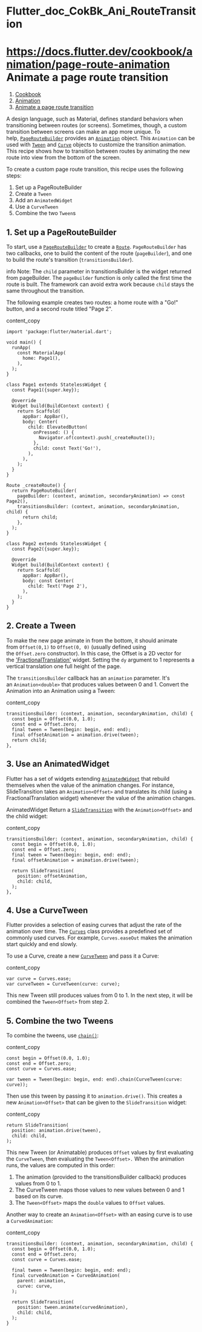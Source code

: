 # Flutter_doc_CokBk_Ani_RouteTransition
 https://docs.flutter.dev/cookbook/animation/page-route-animation
Animate a page route transition
===============================

1.  [Cookbook](https://docs.flutter.dev/cookbook)
2.  [Animation](https://docs.flutter.dev/cookbook/animation)
3.  [Animate a page route transition](https://docs.flutter.dev/cookbook/animation/page-route-animation)

A design language, such as Material, defines standard behaviors when transitioning between routes (or screens). Sometimes, though, a custom transition between screens can make an app more unique. To help, [`PageRouteBuilder`](https://api.flutter.dev/flutter/widgets/PageRouteBuilder-class.html) provides an [`Animation`](https://api.flutter.dev/flutter/animation/Animation-class.html) object. This `Animation` can be used with [`Tween`](https://api.flutter.dev/flutter/animation/Tween-class.html) and [`Curve`](https://api.flutter.dev/flutter/animation/Curve-class.html) objects to customize the transition animation. This recipe shows how to transition between routes by animating the new route into view from the bottom of the screen.

To create a custom page route transition, this recipe uses the following steps:

1.  Set up a PageRouteBuilder
2.  Create a `Tween`
3.  Add an `AnimatedWidget`
4.  Use a `CurveTween`
5.  Combine the two `Tween`s

[](https://docs.flutter.dev/cookbook/animation/page-route-animation#1-set-up-a-pageroutebuilder)1\. Set up a PageRouteBuilder
-----------------------------------------------------------------------------------------------------------------------------

To start, use a [`PageRouteBuilder`](https://api.flutter.dev/flutter/widgets/PageRouteBuilder-class.html) to create a [`Route`](https://api.flutter.dev/flutter/widgets/Route-class.html). `PageRouteBuilder` has two callbacks, one to build the content of the route (`pageBuilder`), and one to build the route's transition (`transitionsBuilder`).

info Note: The `child` parameter in transitionsBuilder is the widget returned from pageBuilder. The `pageBuilder` function is only called the first time the route is built. The framework can avoid extra work because `child` stays the same throughout the transition.

The following example creates two routes: a home route with a "Go!" button, and a second route titled "Page 2".

content_copy

```
import 'package:flutter/material.dart';

void main() {
  runApp(
    const MaterialApp(
      home: Page1(),
    ),
  );
}

class Page1 extends StatelessWidget {
  const Page1({super.key});

  @override
  Widget build(BuildContext context) {
    return Scaffold(
      appBar: AppBar(),
      body: Center(
        child: ElevatedButton(
          onPressed: () {
            Navigator.of(context).push(_createRoute());
          },
          child: const Text('Go!'),
        ),
      ),
    );
  }
}

Route _createRoute() {
  return PageRouteBuilder(
    pageBuilder: (context, animation, secondaryAnimation) => const Page2(),
    transitionsBuilder: (context, animation, secondaryAnimation, child) {
      return child;
    },
  );
}

class Page2 extends StatelessWidget {
  const Page2({super.key});

  @override
  Widget build(BuildContext context) {
    return Scaffold(
      appBar: AppBar(),
      body: const Center(
        child: Text('Page 2'),
      ),
    );
  }
}
```

[](https://docs.flutter.dev/cookbook/animation/page-route-animation#2-create-a-tween)2\. Create a Tween
-------------------------------------------------------------------------------------------------------

To make the new page animate in from the bottom, it should animate from `Offset(0,1)` to `Offset(0, 0)` (usually defined using the `Offset.zero` constructor). In this case, the Offset is a 2D vector for the ['FractionalTranslation'](https://api.flutter.dev/flutter/widgets/FractionalTranslation-class.html) widget. Setting the `dy` argument to 1 represents a vertical translation one full height of the page.

The `transitionsBuilder` callback has an `animation` parameter. It's an `Animation<double>` that produces values between 0 and 1. Convert the Animation into an Animation using a Tween:

content_copy

```
transitionsBuilder: (context, animation, secondaryAnimation, child) {
  const begin = Offset(0.0, 1.0);
  const end = Offset.zero;
  final tween = Tween(begin: begin, end: end);
  final offsetAnimation = animation.drive(tween);
  return child;
},
```

[](https://docs.flutter.dev/cookbook/animation/page-route-animation#3-use-an-animatedwidget)3\. Use an AnimatedWidget
---------------------------------------------------------------------------------------------------------------------

Flutter has a set of widgets extending [`AnimatedWidget`](https://api.flutter.dev/flutter/widgets/AnimatedWidget-class.html) that rebuild themselves when the value of the animation changes. For instance, SlideTransition takes an `Animation<Offset>` and translates its child (using a FractionalTranslation widget) whenever the value of the animation changes.

AnimatedWidget Return a [`SlideTransition`](https://api.flutter.dev/flutter/widgets/SlideTransition-class.html) with the `Animation<Offset>` and the child widget:

content_copy

```
transitionsBuilder: (context, animation, secondaryAnimation, child) {
  const begin = Offset(0.0, 1.0);
  const end = Offset.zero;
  final tween = Tween(begin: begin, end: end);
  final offsetAnimation = animation.drive(tween);

  return SlideTransition(
    position: offsetAnimation,
    child: child,
  );
},
```

[](https://docs.flutter.dev/cookbook/animation/page-route-animation#4-use-a-curvetween)4\. Use a CurveTween
-----------------------------------------------------------------------------------------------------------

Flutter provides a selection of easing curves that adjust the rate of the animation over time. The [`Curves`](https://api.flutter.dev/flutter/animation/Curves-class.html) class provides a predefined set of commonly used curves. For example, `Curves.easeOut` makes the animation start quickly and end slowly.

To use a Curve, create a new [`CurveTween`](https://api.flutter.dev/flutter/animation/CurveTween-class.html) and pass it a Curve:

content_copy

```
var curve = Curves.ease;
var curveTween = CurveTween(curve: curve);
```

This new Tween still produces values from 0 to 1. In the next step, it will be combined the `Tween<Offset>` from step 2.

[](https://docs.flutter.dev/cookbook/animation/page-route-animation#5-combine-the-two-tweens)5\. Combine the two Tweens
-----------------------------------------------------------------------------------------------------------------------

To combine the tweens, use [`chain()`](https://api.flutter.dev/flutter/animation/Animatable/chain.html):

content_copy

```
const begin = Offset(0.0, 1.0);
const end = Offset.zero;
const curve = Curves.ease;

var tween = Tween(begin: begin, end: end).chain(CurveTween(curve: curve));
```

Then use this tween by passing it to `animation.drive()`. This creates a new `Animation<Offset>` that can be given to the `SlideTransition` widget:

content_copy

```
return SlideTransition(
  position: animation.drive(tween),
  child: child,
);
```

This new Tween (or Animatable) produces `Offset` values by first evaluating the `CurveTween`, then evaluating the `Tween<Offset>.` When the animation runs, the values are computed in this order:

1.  The animation (provided to the transitionsBuilder callback) produces values from 0 to 1.
2.  The CurveTween maps those values to new values between 0 and 1 based on its curve.
3.  The `Tween<Offset>` maps the `double` values to `Offset` values.

Another way to create an `Animation<Offset>` with an easing curve is to use a `CurvedAnimation`:

content_copy

```
transitionsBuilder: (context, animation, secondaryAnimation, child) {
  const begin = Offset(0.0, 1.0);
  const end = Offset.zero;
  const curve = Curves.ease;

  final tween = Tween(begin: begin, end: end);
  final curvedAnimation = CurvedAnimation(
    parent: animation,
    curve: curve,
  );

  return SlideTransition(
    position: tween.animate(curvedAnimation),
    child: child,
  );
}
```
